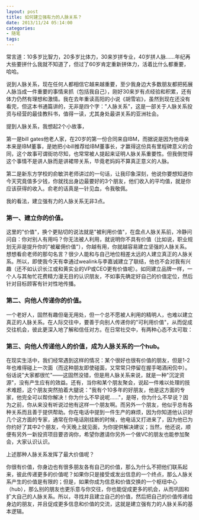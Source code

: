 ```yaml
---
layout: post
title: 如何建立强有力的人脉关系？
date: 2013/11/24 05:14:00
categories: 
- 随笔
tags: 
---
```


常言道：10多岁比智力，20多岁比体力，30来岁拼专业，40岁拼人脉……年纪再大些要拼什么我就不知道了，但过了60岁肯定重新拼体力，活着比什么都重要，哈哈。

说到人脉关系，现在任何人都相信它越来越重要，至少我身边大多数朋友都把拓展人脉当成一件重要的事情来抓（包括我自己），刚好30来岁有点经验和积累，还有体力仍然有理想和激情。我在去年重读高阳的小说《胡雪岩》，虽然到现在还没有看完，但这本书通篇讲的，无非是四个字："人脉关系"，这是一部关于人脉关系投资与经营的最佳教科书，值得一读，尤其身处最讲关系的亚洲社会。

提到人脉关系，我想起2个小故事，

第一是bill gates他老人家，在20岁的第一份合同来自IBM，而据说是因为他母亲本来是IBM董事，是她把小bill推荐给IBM董事长，才赢得这份具有里程碑意义的合同，这个故事可谓街坊尽知，也常常被人提起来证明人脉关系重要性。但我倒觉得这个事情不是讲人脉而是讲裙带关系，毕竟老妈妈不算真正意义的人脉。

第二是新东方学校的俞敏洪老师讲过的一句话，让我印象深刻，他说你要想知道你今天究竟值多少钱，你就找出身边最要好的3个朋友，他们收入的平均值，就是你应该获得的收入。俞老的话真是一针见血，令我敬佩。

我的看法，建立强有力的人脉关系无非3点。

### 第一、建立你的价值。

这里的"价值"，换个更贴切的说法就是"被利用价值"，在盘点人脉关系前，冷静问问自：你对别人有用吗？你无法被人利用，就说明你不具有价值（比如说，职业规划无非是提升你的"被雇佣价值"），你越有用，你就越容易建立坚强的人脉关系。 想想看俞老师的那句名言？很少人能和与自己地位相差太远的人建立真正的人脉关系。所以，即使我今天有幸通过wealink与李嘉诚建立了联结，他也不会对我有兴趣（还不如认识长江或和黄实业的VP或CEO更有价值呢）。如同建立品牌一样，一个人与其匆忙花费精力漫无目的认识朋友，不如事先确定好自己的价值定位，然后针对目标顾客有针对性地传播。

### 第二、向他人传递你的价值。

一个老好人，固然有趣但毫无用处，但一个总不愿被人利用的精明人，也难以建立真正的人脉关系。在人际交往中，要善于向别人传递你的"可利用价值"，从而促成交往机会，彼此更深入地了解和信任对方。在日常社交中，有两种心态不太可取：

### 第三、向他人传递他人的价值，成为人脉关系的一个hub。

在现实生活中，我们经常遇到这样的情况：某个很好也很有价值的朋友，但是1-2年也难得碰上一次面（而这种朋友即使碰面，又常常只停留在握手喝酒闲侃中）。俗话说"大家都很忙"——这固然没错，但是用人脉关系来说，就是一种"沉淀资源"，没有产生应有的效益。还有，当你和某个朋友聚会，说起一件难以处理的技术难题，这个朋友突然拍着大腿说："我有个10多年的好朋友，他是这方面的专家，他完全可以帮你解决！你为什么不早说呢……"，是呀，你为什么不早说？因为之前，你从来没有听说过他有这样一个朋友啊。而另外一个朋友，他似乎总有各种关系而且善于提供帮助。你在电话中提到一件生产的麻烦，因为你知道他认识好几个这方面的专家，通常在你电话刚挂断的时候，他电话又打进来了，因为他已为你约好了其中2个朋友，今天晚上就见面，为你提供解决建议；当然，他还说，顺便有另外一新投资项目要咨询你，希望你邀请你另外一个做VC的朋友也能参加聚会，大家认识认识。

上述那种人脉关系发挥了最大价值呢？

你很有价值，你身边也有很多朋友各有自己的价值，那么为什么不把他们联系起来，彼此传递更多的价值呢？如果你只是接受或发出信息的一个终点，那么人脉关系产生的价值是有限的；但是，如果你成为信息和价值交换的一个枢纽中心（hub），那么别的朋友也更乐意与你交往，你也能促成更多的机会，从而巩固和扩大自己的人脉关系。所以，寻找并且建立自己的价值，然后把自己的价值传递给身边的朋友，并且促成更多信息和价值的交流，这就是建立强有力的人脉关系的基本逻辑。
